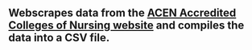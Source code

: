 Webscrapes data from the [ACEN Accredited Colleges of Nursing website](https://www.acenursing.org/search-programs?GovOrg=&Program=&State=&Status=) and compiles the data into a CSV file.
---
<br>
